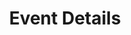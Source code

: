 ---
title: Event Details
redirect: /theatre/events
flex:
  router: events

form:
  name: form
  action: "#form"
  scope: ''
  classes: 'modular form'
  fields:
    - name: name
      id: field-name
      label: PLUGIN_EVENTLIST.FORM.NAME
      placeholder: PLUGIN_EVENTLIST.FORM.NAME_PH
      autocomplete: on
      type: text
      outerclasses: levitate
      validate:
        required: true

    - name: email
      id: field-email
      label: PLUGIN_EVENTLIST.FORM.EMAIL
      placeholder: PLUGIN_EVENTLIST.FORM.EMAIL_PH
      type: email
      outerclasses: levitate
      validate:
        required: true

    - name: text
      id: field-text
      label: PLUGIN_EVENTLIST.FORM.SIGNIN_MESSAGE
      placeholder: PLUGIN_EVENTLIST.FORM.SIGNIN_MESSAGE_PH
      type: textarea
      outerclasses: levitate
      rows: 4
      validate:
        required: true

    - name: personality
      id: field-personality
      outerclasses: text-input
      label: PLUGIN_EVENTLIST.FORM.SPAM_Q
      type: radio
      options:
        meuller: Müller
        einstein: Einstein
        rossi: Rossi
      validate:
        required: true
        pattern: "^einstein$"
        message: PLUGIN_EVENTLIST.FORM.SPAM_FAIL

    - name: dsgvo
      id: field-dsgvo
      label: PLUGIN_EVENTLIST.FORM.DSGVO
      type: checkbox
      markdown: true
      validate:
        required: true

    - name: event
      type: hidden
      value: event.title
      evaluate: true

    - name: date
      type: hidden
      value: event.start|date('d.m.Y')
      evaluate: true

  buttons:
    - type: submit
      value: PLUGIN_EVENTLIST.FORM.SUBMIT

  process:
    matchmail: true
    email:
      from: "{{ config.plugins.email.from }}"
      from_name: "{{ form.value.name }}"
      to: "{{ config.plugins.email.to }}"
      reply_to: "{{ form.value.email }}"
      subject: "Anmeldung via Termin-Formular"
      body: "{% include 'email/event.txt.twig' %}"
      content_type: 'text/plain'
    # save:
    #   fileprefix: contact-
    #   dateformat: Ymd-His-u
    #   extension: txt
    #   body: "{% include 'email/contact.txt.twig' %}"
    message: PLUGIN_EVENTLIST.FORM.THANKS
    reset: true
---